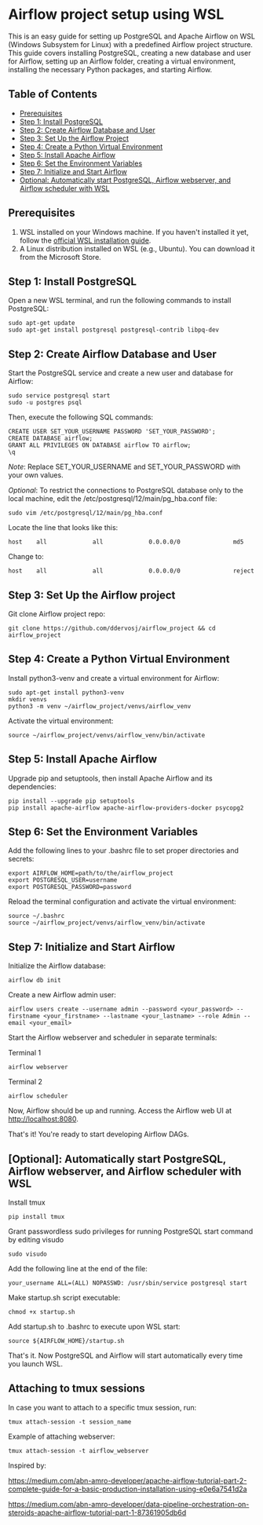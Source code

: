 # Airflow project setup using WSL

This is an easy guide for setting up PostgreSQL and Apache Airflow on WSL (Windows Subsystem for Linux) with a predefined Airflow project structure. This guide covers installing PostgreSQL, creating a new database and user for Airflow, setting up an Airflow folder, creating a virtual environment, installing the necessary Python packages, and starting Airflow.

## Table of Contents
- [Prerequisites](#prerequisites)
- [Step 1: Install PostgreSQL](#step-1-install-postgresql)
- [Step 2: Create Airflow Database and User](#step-2-create-airflow-database-and-user)
- [Step 3: Set Up the Airflow Project](#step-3-set-up-the-airflow-project)
- [Step 4: Create a Python Virtual Environment](#step-4-create-a-python-virtual-environment)
- [Step 5: Install Apache Airflow](#step-5-install-apache-airflow)
- [Step 6: Set the Environment Variables](#step-6-set-the-environment-variables)
- [Step 7: Initialize and Start Airflow](#step-7-initialize-and-start-airflow)
- [Optional: Automatically start PostgreSQL, Airflow webserver, and Airflow scheduler with WSL](#optional-automatically-start-postgresql-airflow-webserver-and-airflow-scheduler-with-wsl)

## Prerequisites
1. WSL installed on your Windows machine. If you haven't installed it yet, follow the [official WSL installation guide](https://docs.microsoft.com/en-us/windows/wsl/install-win10).
2. A Linux distribution installed on WSL (e.g., Ubuntu). You can download it from the Microsoft Store.

## Step 1: Install PostgreSQL

Open a new WSL terminal, and run the following commands to install PostgreSQL:

```
sudo apt-get update
sudo apt-get install postgresql postgresql-contrib libpq-dev
```

## Step 2: Create Airflow Database and User

Start the PostgreSQL service and create a new user and database for Airflow:

```
sudo service postgresql start
sudo -u postgres psql
```

Then, execute the following SQL commands:

```
CREATE USER SET_YOUR_USERNAME PASSWORD 'SET_YOUR_PASSWORD';
CREATE DATABASE airflow;
GRANT ALL PRIVILEGES ON DATABASE airflow TO airflow;
\q
```

*Note*: Replace SET_YOUR_USERNAME and SET_YOUR_PASSWORD with your own values.

*Optional*: To restrict the connections to PostgreSQL database only to the local machine, edit the /etc/postgresql/12/main/pg_hba.conf file:

```
sudo vim /etc/postgresql/12/main/pg_hba.conf
```

Locate the line that looks like this:

```
host    all             all             0.0.0.0/0               md5
```

Change to:

```
host    all             all             0.0.0.0/0               reject
```

## Step 3: Set Up the Airflow project

Git clone Airflow project repo:

```
git clone https://github.com/ddervosj/airflow_project && cd airflow_project
```

## Step 4: Create a Python Virtual Environment

Install python3-venv and create a virtual environment for Airflow:

```
sudo apt-get install python3-venv
mkdir venvs
python3 -m venv ~/airflow_project/venvs/airflow_venv
```

Activate the virtual environment:

```
source ~/airflow_project/venvs/airflow_venv/bin/activate
```

## Step 5: Install Apache Airflow

Upgrade pip and setuptools, then install Apache Airflow and its dependencies:

```
pip install --upgrade pip setuptools
pip install apache-airflow apache-airflow-providers-docker psycopg2
```

## Step 6: Set the Environment Variables

Add the following lines to your .bashrc file to set proper directories and secrets:

```
export AIRFLOW_HOME=path/to/the/airflow_project
export POSTGRESQL_USER=username
export POSTGRESQL_PASSWORD=password
```

Reload the terminal configuration and activate the virtual environment:

```
source ~/.bashrc
source ~/airflow_project/venvs/airflow_venv/bin/activate
```

## Step 7: Initialize and Start Airflow

Initialize the Airflow database:

```
airflow db init
```

Create a new Airflow admin user:

```
airflow users create --username admin --password <your_password> --firstname <your_firstname> --lastname <your_lastname> --role Admin --email <your_email>
```

Start the Airflow webserver and scheduler in separate terminals:

Terminal 1

```
airflow webserver
```

Terminal 2

```
airflow scheduler
```

Now, Airflow should be up and running. Access the Airflow web UI at <http://localhost:8080>.

That's it! You're ready to start developing Airflow DAGs.

## [Optional]: Automatically start PostgreSQL, Airflow webserver, and Airflow scheduler with WSL

Install tmux

```
pip install tmux
```

Grant passwordless sudo privileges for running PostgreSQL start command by editing visudo

```
sudo visudo
```

Add the following line at the end of the file:

```
your_username ALL=(ALL) NOPASSWD: /usr/sbin/service postgresql start
```

Make startup.sh script executable:

```
chmod +x startup.sh
```

Add startup.sh to .bashrc to execute upon WSL start:

```
source ${AIRFLOW_HOME}/startup.sh
```

That's it. Now PostgreSQL and Airflow will start automatically every time you launch WSL.

## Attaching to tmux sessions

In case you want to attach to a specific tmux session, run:

```
tmux attach-session -t session_name
```

Example of attaching webserver:

```
tmux attach-session -t airflow_webserver 
```

Inspired by:

https://medium.com/abn-amro-developer/apache-airflow-tutorial-part-2-complete-guide-for-a-basic-production-installation-using-e0e6a7541d2a 

https://medium.com/abn-amro-developer/data-pipeline-orchestration-on-steroids-apache-airflow-tutorial-part-1-87361905db6d
